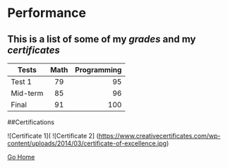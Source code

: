 # Performance

## This is a list of some of my _grades_ and my _certificates_

| Tests | Math | Programming |
|-------|:-------:|-----:|
| Test 1 | 79 | 95 |
| Mid-term | 85 | 96 |
| Final | 91 | 100 |


##Certifications

![Certificate 1](
![Certificate 2] (https://www.creativecertificates.com/wp-content/uploads/2014/03/certificate-of-excellence.jpg)

[Go Home](./README.md)

